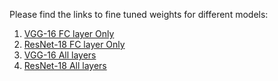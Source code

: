 Please find the links to fine tuned weights for different models:

1. [VGG-16 FC layer Only ](https://drive.google.com/open?id=1G5xKYoc8hRypjmjImlyX4xc-e2asyMsm)
2. [ResNet-18 FC layer Only ](https://drive.google.com/open?id=1BmEuMgLekNIuDYvmnUDW4PJBDl7ON5Sc)
3. [VGG-16 All layers ](https://drive.google.com/open?id=1t3FihFki06-1r7pgccD2gm9VVXdOQltq)
4. [ResNet-18 All layers ](https://drive.google.com/open?id=1-EKMaQjdWpUC-M04a7A0vshtxkwhgakw)
